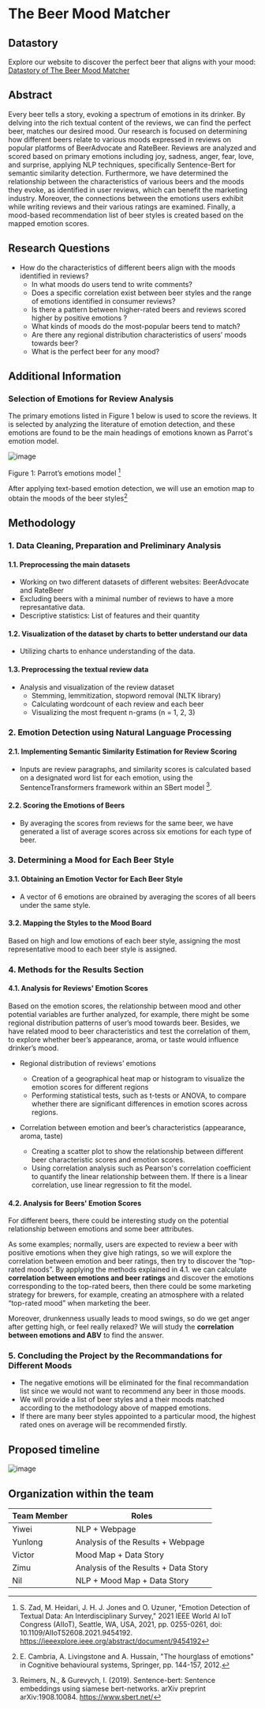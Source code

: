 # The Beer Mood Matcher

## Datastory 
Explore our website to discover the perfect beer that aligns with your mood: [Datastory of The Beer Mood Matcher](https://sites.google.com/view/beermatcher/)

## Abstract

Every beer tells a story, evoking a spectrum of emotions in its drinker. By delving into the rich textual content of the reviews, we can find the perfect beer, matches our desired mood. Our research is focused on determining how different beers relate to various moods expressed in reviews on popular platforms of BeerAdvocate and RateBeer. Reviews are analyzed and scored based on primary emotions including joy, sadness, anger, fear, love, and surprise, applying NLP techniques, specifically Sentence-Bert for semantic similarity detection. Furthermore, we have determined the relationship between the characteristics of various beers and the moods they evoke, as identified in user reviews, which can benefit the marketing industry. Moreover, the connections between the emotions users exhibit while writing reviews and their various ratings are examined. Finally, a mood-based recommendation list of beer styles is created based on the mapped emotion scores.

## Research Questions
- How do the characteristics of different beers align with the moods identified in reviews?
    * In what moods do users tend to write comments?
    * Does a specific correlation exist between beer styles and the range of emotions identified in consumer reviews?
    * Is there a pattern between higher-rated beers and reviews scored higher by positive emotions ?
    * What kinds of moods do the most-popular beers tend to match?
    * Are there any regional distribution characteristics of users’ moods towards beer?
    * What is the perfect beer for any mood?

## Additional Information
### Selection of Emotions for Review Analysis
The primary emotions listed in Figure 1 below is used to score the reviews. It is selected by analyzing the literature of emotion detection, and these emotions are found to be the main headings of emotions known as Parrot's emotion model.

![image](https://github.com/epfl-ada/ada-2023-project-adapowerup2023/assets/80288512/4783bb5a-33d8-48c4-ad01-cfd266eae77a)

Figure 1:  Parrot’s emotions model [^1]

After applying text-based emotion detection, we will use an emotion map to obtain the moods of the beer styles[^2]

[^1]: S. Zad, M. Heidari, J. H. J. Jones and O. Uzuner, "Emotion Detection of Textual Data: An Interdisciplinary Survey," 2021 IEEE World AI IoT Congress (AIIoT), Seattle, WA, USA, 2021, pp. 0255-0261, 
doi: 10.1109/AIIoT52608.2021.9454192. https://ieeexplore.ieee.org/abstract/document/9454192
[^2]: E. Cambria, A. Livingstone and A. Hussain, "The hourglass of emotions" in Cognitive behavioural systems, Springer, pp. 144-157, 2012.

## Methodology

### 1. Data Cleaning, Preparation and Preliminary Analysis

#### 1.1. Preprocessing the main datasets
* Working on two different datasets of different websites: BeerAdvocate and RateBeer
* Excluding beers with a minimal number of reviews to have a more represantative data.
* Descriptive statistics: List of features and their quantity

#### 1.2. Visualization of the dataset by charts to better understand our data
* Utilizing charts to enhance understanding of the data.

#### 1.3. Preprocessing the textual review data
* Analysis and visualization of the review dataset
  - Stemming, lemmitization, stopword removal (NLTK library)
  - Calculating wordcount of each review and each beer
  - Visualizing the most frequent n-grams (n = 1, 2, 3)

### 2. Emotion Detection using Natural Language Processing 

#### 2.1. Implementing Semantic Similarity Estimation for Review Scoring

  - Inputs are review paragraphs, and similarity scores is calculated based on a designated word list for each emotion, using the SentenceTransformers framework within an SBert model [^3].

    [^3]: Reimers, N., & Gurevych, I. (2019). Sentence-bert: Sentence embeddings using siamese bert-networks. arXiv preprint arXiv:1908.10084. https://www.sbert.net/
    
#### 2.2. Scoring the Emotions of Beers
* By averaging the scores from reviews for the same beer, we have generated a list of average scores across six emotions for each type of beer.

### 3. Determining a Mood for Each Beer Style
#### 3.1. Obtaining an Emotion Vector for Each Beer Style
* A vector of 6 emotions are obrained by averaging the scores of all beers under the same style.
  
#### 3.2. Mapping the Styles to the Mood Board
Based on high and low emotions of each beer style, assigning the most representative mood to each beer style is assigned.  

### 4. Methods for the Results Section

#### 4.1. Analysis for Reviews' Emotion Scores
Based on the emotion scores, the relationship between mood and other potential variables are further analyzed, for example, there might be some regional distribution patterns of user’s mood towards beer. Besides, we have related mood to beer characteristics and test the correlation of them, to explore whether beer’s appearance, aroma, or taste would influence drinker’s mood.

- Regional distribution of reviews’ emotions
   - Creation of a geographical heat map or histogram to visualize the emotion scores for different regions 
   - Performing statistical tests, such as t-tests or ANOVA, to compare whether there are significant differences in emotion scores across regions.

- Correlation between emotion and beer’s characteristics (appearance, aroma, taste)
   - Creating a scatter plot to show the relationship between different beer characteristic scores and emotion scores.
   - Using correlation analysis such as Pearson's correlation coefficient to quantify the linear relationship between them. If there is a linear correlation, use linear regression to fit the model.

#### 4.2. Analysis for Beers' Emotion Scores
For different beers, there could be interesting study on the potential relationship between emotions and some beer attributes.

As some examples; normally, users are expected to review a beer with positive emotions when they give high ratings, so we will explore the correlation between emotion and beer ratings, then try to discover the “top-rated moods”. By applying the methods explained in 4.1. we can calculate **correlation between emotions and beer ratings** and discover the emotions corresponding to the top-rated beers, then there could be some marketing strategy for brewers, for example, creating an atmosphere with a related “top-rated mood” when marketing the beer.

Moreover, drunkenness usually leads to mood swings, so do we get anger after getting high, or feel really relaxed? We will study the **correlation between emotions and ABV** to find the answer.
 
     
### 5. Concluding the Project by the Recommandations for Different Moods
   * The negative emotions will be eliminated for the final recommandation list since we would not want to recommend any beer in those moods.
   * We will provide a list of beer styles and a their moods matched according to the methodology above of mapped emotions.
   * If there are many beer styles appointed to a particular mood, the highest rated ones on average will be recommended firstly.

## Proposed timeline

![image](https://github.com/epfl-ada/ada-2023-project-adapowerup2023/assets/80288512/3412cb0c-8095-49e0-a852-1de139946a31)
  
## Organization within the team

| Team Member | Roles |
|--- | --- |
|Yiwei| NLP + Webpage|
|Yunlong| Analysis of the Results + Webpage|
|Victor| Mood Map + Data Story|
|Zimu| Analysis of the Results + Data Story |
|Nil| NLP + Mood Map + Data Story|

